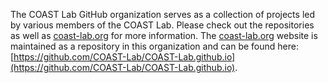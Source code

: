 The COAST Lab GitHub organization serves as a collection of projects led by various members of the COAST Lab. Please check out the repositories as well as [coast-lab.org](https://coast-lab.org/) for more information. The [coast-lab.org](https://coast-lab.org/) website is maintained as a repository in this organization and can be found here: [https://github.com/COAST-Lab/COAST-Lab.github.io](https://github.com/COAST-Lab/COAST-Lab.github.io).